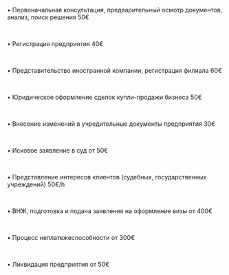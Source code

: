 • Первоначальная консультация, предварительный осмотр документов, анализ, поиск решения <span>50€</span>

<br/>

• Регистрация предприятия <span>40€</span>

<br/>

• Представительство иностранной компании, регистрация филиала <span>60€</span>

<br/>

• Юридическое оформление сделок купли-продажи бизнеса <span>50€</span>

<br/>

• Внесение изменений в учредительные документы предприятия <span>30€</span>

<br/>

• Исковое заявление в суд <span>от 50€</span>

<br/>

• Представление интересов клиентов (судебных, государственных учреждений)	<span>50€/h</span>

<br/>

• ВНЖ, подготовка и подача заявления на оформление визы <span>от 400€</span>

<br/>

• Процесс неплатежеспособности <span>от 300€</span>

<br/>

• Ликвидация предприятия <span>от 50€</span>

